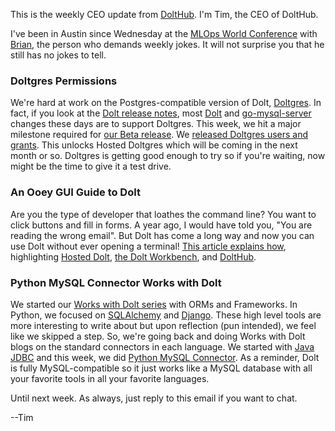 This is the weekly CEO update from [DoltHub](https://www.dolthub.com/). I'm Tim, the CEO of DoltHub. 

I've been in Austin since Wednesday at the [MLOps World Conference](https://mlopsworld.com/) with [Brian](https://www.dolthub.com/team#brianf), the person who demands weekly jokes. It will not surprise you that he still has no jokes to tell. 

### Doltgres Permissions

We're hard at work on the Postgres-compatible version of Dolt, [Doltgres](https://github.com/dolthub/doltgresql). In fact, if you look at the [Dolt release notes](https://github.com/dolthub/dolt/releases), most [Dolt](https://github.com/dolthub/dolt) and [go-mysql-server](https://github.com/dolthub/go-mysql-server) changes these days are to support Doltgres. This week, we hit a major milestone required for [our Beta release](https://www.dolthub.com/blog/2024-08-06-doltgres-beta/). We [released Doltgres users and grants](https://www.dolthub.com/blog/2024-11-07-doltgres-supports-users/). This unlocks Hosted Doltgres which will be coming in the next month or so. Doltgres is getting good enough to try so if you're waiting, now might be the time to give it a test drive.

### An Ooey GUI Guide to Dolt

Are you the type of developer that loathes the command line? You want to click buttons and fill in forms. A year ago, I would have told you, "You are reading the wrong email". But Dolt has come a long way and now you can use Dolt without ever opening a terminal! [This article explains how](https://www.dolthub.com/blog/2024-11-04-dolt-guis/), highlighting [Hosted Dolt](https://hosted.doltdb.com), [the Dolt Workbench](https://github.com/dolthub/dolt-workbench), and [DoltHub](https://www.dolthub.com). 

### Python MySQL Connector Works with Dolt

We started our [Works with Dolt series](https://docs.dolthub.com/guides/dolt-tested-apps) with ORMs and Frameworks. In Python, we focused on [SQLAlchemy](https://www.dolthub.com/blog/2023-07-12-sql-alchemy-getting-started/) and [Django](https://www.dolthub.com/blog/2024-01-31-dolt-django/). These high level tools are more interesting to write about but upon reflection (pun intended), we feel like we skipped a step. So, we're going back and doing Works with Dolt blogs on the standard connectors in each language. We started with [Java JDBC](https://www.dolthub.com/blog/2024-10-11-dolt-with-jdbc/) and this week, we did [Python MySQL Connector](https://www.dolthub.com/blog/2024-11-01-dolt-with-mysql-connector-in-python/). As a reminder, Dolt is fully MySQL-compatible so it just works like a MySQL database with all your favorite tools in all your favorite languages.

Until next week. As always, just reply to this email if you want to chat.

--Tim